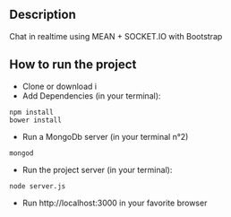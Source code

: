 ## Description
Chat in realtime using MEAN + SOCKET.IO with Bootstrap

## How to run the project

- Clone or download i
- Add Dependencies (in your terminal): 
```
npm install
bower install
```
- Run a MongoDb server (in your terminal n°2)
```
mongod
```
- Run the project server (in your terminal): 
```
node server.js
```
- Run http://localhost:3000 in your favorite browser



